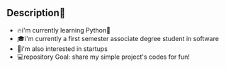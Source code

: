 ## Description👋
- 🔥i'm currently learning Python🐍
- 🎓i'm currently a first semester associate degree student in software 
- 🧠i'm also interested in startups
- 💻repository Goal: share my simple project's codes for fun!
